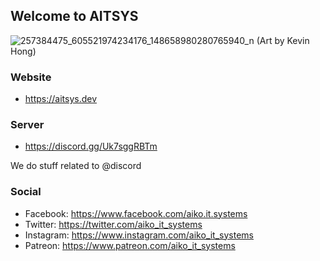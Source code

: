 ## Welcome to AITSYS

![257384475_605521974234176_148658980280765940_n](https://user-images.githubusercontent.com/14029133/149122600-f7bbc401-bd8c-4960-abe9-c29524b04177.jpg)
(Art by Kevin Hong)

### Website
 - https://aitsys.dev

### Server
 - https://discord.gg/Uk7sggRBTm

We do stuff related to @discord

### Social
 - Facebook:  https://www.facebook.com/aiko.it.systems
 - Twitter:   https://twitter.com/aiko_it_systems
 - Instagram: https://www.instagram.com/aiko_it_systems
 - Patreon:   https://www.patreon.com/aiko_it_systems
